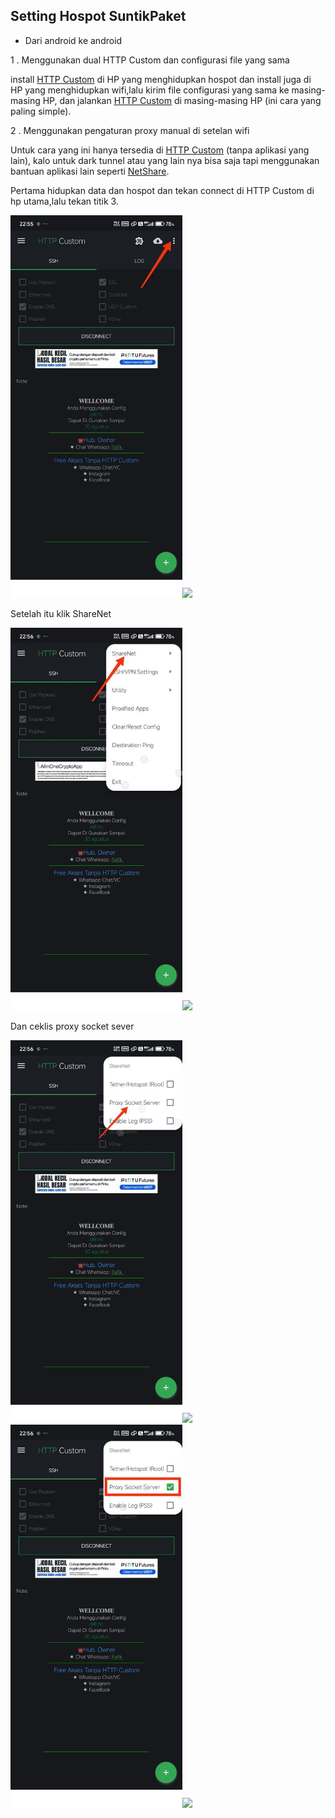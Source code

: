 ## Setting Hospot SuntikPaket
* Dari android ke android

 1 . Menggunakan dual HTTP Custom dan configurasi file yang sama <p>install [HTTP Custom](https://play.google.com/store/apps/details?id=xyz.easypro.httpcustom) di HP yang menghidupkan hospot dan install juga di HP yang menghidupkan wifi,lalu kirim file configurasi yang sama ke masing-masing HP, dan jalankan [HTTP Custom](https://play.google.com/store/apps/details?id=xyz.easypro.httpcustom) di masing-masing HP (ini cara yang paling simple).</p>
  
  2 . Menggunakan pengaturan proxy manual di setelan wifi<p> Untuk cara yang ini hanya tersedia di [HTTP Custom](https://play.google.com/store/apps/details?id=xyz.easypro.httpcustom) (tanpa aplikasi yang lain), kalo untuk dark tunnel atau yang lain nya bisa saja tapi menggunakan bantuan aplikasi lain seperti [NetShare](https://play.google.com/store/apps/details?id=kha.prog.mikrotik).  </p>
  Pertama hidupkan data dan hospot dan tekan connect di HTTP Custom di hp utama,lalu tekan titik 3.
  
<img src="./ss/a.jpg" width="275px"><img src="./ss/6.jpg" width="275px"> 

 Setelah itu klik ShareNet
 
 <img src="./ss/b.jpg" width="275px"><img src="./ss/6.jpg" width="275px"> 
 
 Dan ceklis proxy socket sever
 
<img src="./ss/c.jpg" width="275px"><img src="./ss/6.jpg" width="275px"> 
<img src="./ss/d.jpg" width="275px"><img src="./ss/6.jpg" width="275px"> 


  
